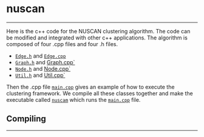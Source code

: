 # nuscan
--------------
Here is the c++ code for the NUSCAN clustering algorithm. The code can be modified and integrated with other c++ applications. The algorithm is composed of four .cpp files and four .h files.

+ [`Edge.h`](https://github.com/JoetheManHowie/NUSCAN/blob/main/nuscan/Edge.h) and [`Edge.cpp`](https://github.com/JoetheManHowie/NUSCAN/blob/main/nuscan/Edge.cpp)
+ [`Graph.h`](https://github.com/JoetheManHowie/NUSCAN/blob/main/nuscan/Graph.h) and [Graph.cpp`](https://github.com/JoetheManHowie/NUSCAN/blob/main/nuscan/Graph.cpp)
+ [`Node.h`](https://github.com/JoetheManHowie/NUSCAN/blob/main/nuscan/Node.h) and [Node.cpp`](https://github.com/JoetheManHowie/NUSCAN/blob/main/nuscan/Node.cpp)
+ [`Util.h`](https://github.com/JoetheManHowie/NUSCAN/blob/main/nuscan/Util.h) and [Util.cpp`](https://github.com/JoetheManHowie/NUSCAN/blob/main/nuscan/Util.cpp)

Then the .cpp file [`main.cpp`](https://github.com/JoetheManHowie/NUSCAN/blob/main/nuscan/main.cpp) gives an example of how to execute the clustering framework. We compile all these classes together and make the executable called [`nuscam`](https://github.com/JoetheManHowie/NUSCAN/blob/main/nuscan/nuscan) which runs the [`main.cpp`](https://github.com/JoetheManHowie/NUSCAN/blob/main/nuscan/main.cpp) file.


## Compiling
------------